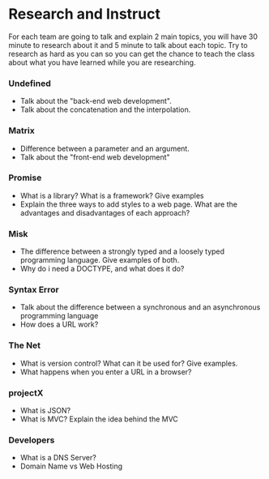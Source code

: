 # Research and Instruct
For each team are going to talk and explain 2 main topics, you will have 30 minute to research about it and 5 minute to talk about each topic. Try to research as hard as you can so you can get the chance to teach the class about what you have learned while you are researching.

### Undefined 
- Talk about the "back-end web development".
- Talk about the concatenation and the interpolation.

### Matrix 
- Difference between a parameter and an argument.
- Talk about the "front-end web development"

### Promise
- What is a library? What is a framework? Give examples
- Explain the three ways to add styles to a web page. What are the advantages and disadvantages of each approach?

### Misk
- The difference between a strongly typed and a loosely typed programming language. Give examples of both.
- Why do i need a DOCTYPE, and what does it do?

### Syntax Error
- Talk about the difference between a synchronous and an asynchronous programming language
- How does a URL work?

### The Net
- What is version control? What can it be used for? Give examples.
- What happens when you enter a URL in a browser?



### projectX
- What is JSON? 
- What is MVC? Explain the idea behind the MVC


### Developers
- What is a DNS Server?
- Domain Name vs Web Hosting
